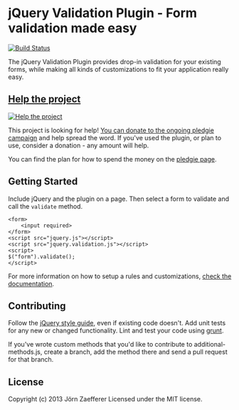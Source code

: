 # jQuery Validation Plugin - Form validation made easy

[![Build Status](https://secure.travis-ci.org/jzaefferer/jquery-validation.png)](http://travis-ci.org/jzaefferer/jquery-validation)

The jQuery Validation Plugin provides drop-in validation for your existing forms, while making all kinds of customizations to fit your application really easy.

## [Help the project](http://pledgie.com/campaigns/18159)

[![Help the project](http://www.pledgie.com/campaigns/18159.png?skin_name=chrome)](http://pledgie.com/campaigns/18159)

This project is looking for help! [You can donate to the ongoing pledgie campaign](http://pledgie.com/campaigns/18159) and help spread the word. If you've used the plugin, or plan to use, consider a donation - any amount will help.

You can find the plan for how to spend the money on the [pledgie page](http://pledgie.com/campaigns/18159).

## Getting Started

Include jQuery and the plugin on a page. Then select a form to validate and call the `validate` method.

```markup
<form>
    <input required>
</form>
<script src="jquery.js"></script>
<script src="jquery.validation.js"></script>
<script>
$("form").validate();
</script>
```

For more information on how to setup a rules and customizations, [check the documentation](http://docs.jquery.com/Plugins/Validation).

## Contributing

Follow the [jQuery style guide](http://contribute.jquery.com/style-guides/js), even if existing code doesn't. Add unit tests for any new or changed functionality. Lint and test your code using [grunt](https://github.com/gruntjs/grunt/).

If you've wrote custom methods that you'd like to contribute to additional-methods.js, create a branch, add the method there and send a pull request for that branch.

## License

Copyright \(c\) 2013 Jörn Zaefferer Licensed under the MIT license.

